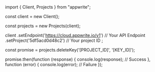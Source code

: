 import { Client, Projects } from "appwrite";

const client = new Client();

const projects = new Projects(client);

client
    .setEndpoint('https://cloud.appwrite.io/v1') // Your API Endpoint
    .setProject('5df5acd0d48c2') // Your project ID
;

const promise = projects.deleteKey('[PROJECT_ID]', '[KEY_ID]');

promise.then(function (response) {
    console.log(response); // Success
}, function (error) {
    console.log(error); // Failure
});